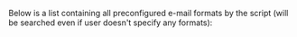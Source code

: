 Below is a list containing all preconfigured e-mail formats by the script (will be searched even if user doesn't specify any formats):
